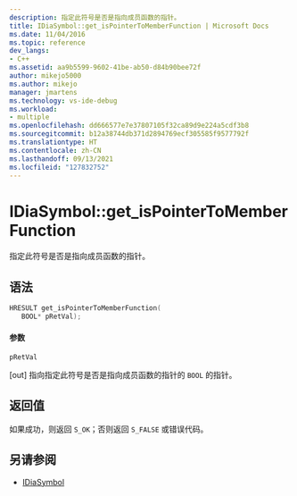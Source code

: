 ```yaml
---
description: 指定此符号是否是指向成员函数的指针。
title: IDiaSymbol::get_isPointerToMemberFunction | Microsoft Docs
ms.date: 11/04/2016
ms.topic: reference
dev_langs:
- C++
ms.assetid: aa9b5599-9602-41be-ab50-d84b90bee72f
author: mikejo5000
ms.author: mikejo
manager: jmartens
ms.technology: vs-ide-debug
ms.workload:
- multiple
ms.openlocfilehash: dd666577e7e37807105f32ca89d9e224a5cdf3b8
ms.sourcegitcommit: b12a38744db371d2894769ecf305585f9577792f
ms.translationtype: HT
ms.contentlocale: zh-CN
ms.lasthandoff: 09/13/2021
ms.locfileid: "127832752"
---
```

# <a name="idiasymbolget_ispointertomemberfunction"></a>IDiaSymbol::get_isPointerToMemberFunction
指定此符号是否是指向成员函数的指针。

## <a name="syntax"></a>语法

```C++
HRESULT get_isPointerToMemberFunction(
   BOOL* pRetVal);
```

#### <a name="parameters"></a>参数
 `pRetVal`

[out] 指向指定此符号是否是指向成员函数的指针的 `BOOL` 的指针。

## <a name="return-value"></a>返回值
 如果成功，则返回 `S_OK`；否则返回 `S_FALSE` 或错误代码。

## <a name="see-also"></a>另请参阅
- [IDiaSymbol](../../debugger/debug-interface-access/idiasymbol.md)
